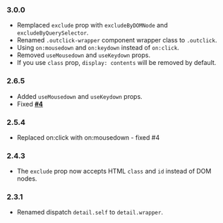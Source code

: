 ### 3.0.0
- Remplaced `exclude` prop with `excludeByDOMNode` and `excludeByQuerySelector`.
- Renamed `.outclick-wrapper` component wrapper class to `.outclick`.
- Using `on:mousedown` and `on:keydown` instead of `on:click`.
- Removed `useMousedown` and `useKeydown` props.
- If you use `class` prop, `display: contents` will be removed by default.

### 2.6.5
- Added `useMousedown` and `useKeydown` props.
- Fixed [**#4**](https://github.com/babakfp/svelte-outclick/issues/4)

### 2.5.4
- Replaced on:click with on:mousedown - fixed #4

### 2.4.3
- The `exclude` prop now accepts HTML `class` and `id` instead of DOM nodes.

### 2.3.1
- Renamed dispatch `detail.self` to `detail.wrapper`.
